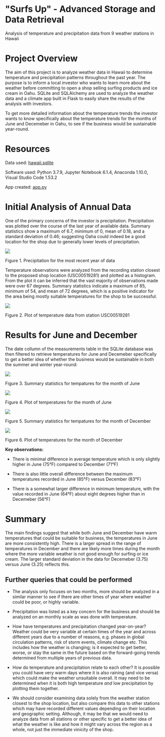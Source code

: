 # "Surfs Up" - Advanced Storage and Data Retrieval

Analysis of temperature and precipitation data from 9 weather stations in Hawaii

# Project Overview

The aim of this project is to analyze weather data in Hawaii to determine temperature and precipitation patterns throughout the past year. The purpose is to inform a local investor who wants to learn more about the weather before committing to open a shop selling surfing products and ice cream in Oahu. SQLite and SQLAlchemy are used to analyze the weather data and a climate app built in Flask to easily share the results of the analysis with investors. 

To get more detailed information about the temperature trends the investor wants to know specifically about the temperature trends for the months of June and Decemeber in Oahu, to see if the business would be sustainable year-round.

# Resources

Data used: [hawaii.sqlite](https://github.com/jkenning/Surfs_up/blob/main/hawaii.sqlite)

Software used: Python 3.7.9, Jupyter Notebook 6.1.4, Anaconda 1.10.0, Visual Studio Code 1.53.2

App created: [app.py](https://github.com/jkenning/Surfs_up/blob/main/app.py)

# Initial Analysis of Annual Data

One of the primary concerns of the investor is precipitation. Precipitation was plotted over the course of the last year of available data. Summary statistics show a maximum of 6.7, minimum of 0, mean of 0.18, and a standard deviation of 0.46; suggesting Oaha could indeed be a good location for the shop due to generally lower levels of precipitation.

![](https://github.com/jkenning/Surfs_up/blob/main/Resources/Precipitation.PNG)

Figure 1. Precipitation for the most recent year of data

Temperature observations were analyzed from the recording station closest to the proposed shop location (USC00519281) and plotted as a histogram. From the plot it can be inferred that the vast majority of observations made were over 67 degrees. Summary statistics indicate a maximum of 85, minimum of 54, and mean of 72 degrees, which is a positive indicator for the area being mostly suitable temperatures for the shop to be successful. 

![](https://github.com/jkenning/Surfs_up/blob/main/Resources/Temps_for_past_year_at_USC00519281.PNG)

Figure 2. Plot of temperature data from station USC00519281

# Results for June and December

The date collumn of the measurements table in the SQLite database was then filtered to retrieve temperatures for June and Decemeber specifically to get a better idea of whether the business would be sustainable in both the summer and winter year-round:

![](https://github.com/jkenning/Surfs_up/blob/main/Resources/June_temps_df.PNG)

Figure 3. Summary statistics for tempatures for the month of June

![](https://github.com/jkenning/Surfs_up/blob/main/Resources/June_temperatures.PNG)

Figure 4. Plot of temperatures for the month of June 

![](https://github.com/jkenning/Surfs_up/blob/main/Resources/December_temps_df.PNG)

Figure 5. Summary statistics for tempatures for the month of December

![](https://github.com/jkenning/Surfs_up/blob/main/Resources/December_temperatures.PNG)

Figure 6. Plot of temperatures for the month of December 

**Key observations:**

* There is minimal difference in average temperature which is only slightly higher in June (75°F) compared to December (71°F)

* There is also little overall difference between the maximum temperatures recorded in June (85°F) versus December (83°F)

* There is a somewhat larger difference in minimum temperature, with the value recorded in June (64°F) about eight degrees higher than in Decemeber (56°F)

# Summary

The main findings suggest that while both June and December have warm temperatures that could be suitable for business, the temperatures in June are more consistently high. There is a larger spread in the range of temperatures in December and there are likely more times during the month where the more variable weather is not good enough for surfing or ice cream. The larger standard deviation in the data for Decemeber (3.75) versus June (3.25) reflects this. 

## Further queries that could be performed

* The analysis only focuses on two months, more should be analyzed in a similar manner to see if there are other times of year where weather could be poor, or highly variable.

* Precipitation was listed as a key concern for the business and should be analyzed on an monthly scale as was done with temperature.

* How have temperatures and precipitation changed year-on-year? Weather could be very variable at certain times of the year and across different years due to a number of reasons, e.g. phases in global circulation patterns, risk of storm events, climate change etc. This includes how the weather is changing; is it expected to get better, worse, or stay the same in the future based on the forward-going trends determined from multiple years of previous data.

* How do temperature and precipitation relate to each other? It is possible you could have very warm days where it is also raining (and vice versa) which could make the weather unsuitable overall. It may need to be determined when it is both high temperature *and* low precipitation by plotting them together.

* We should consider examining data solely from the weather station closest to the shop location, but also compare this data to other stations which may have recorded different values depending on their location and geographic setting. Although, it may be that we would need to analyze data from all stations or other specific to get a better idea of what the weather is like and how it might vary across the region as a whole, not just the immediate vinicity of the shop.
